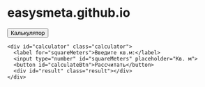 # easysmeta.github.io
<!DOCTYPE html>
<html lang="ru">
<head>
  <meta charset="UTF-8">
  <meta name="viewport" content="width=device-width, initial-scale=1.0">
  <title>Калькулятор</title>
  <link rel="stylesheet" href="styles.css">
</head>
<body>
  <div class="container">
    <button id="calcBtn" class="calc-btn">Калькулятор</button>

    <div id="calculator" class="calculator">
      <label for="squareMeters">Введите кв.м:</label>
      <input type="number" id="squareMeters" placeholder="Кв. м">
      <button id="calculateBtn">Рассчитать</button>
      <div id="result" class="result"></div>
    </div>
  </div>

  <script src="script.js"></script>
</body>
</html>
